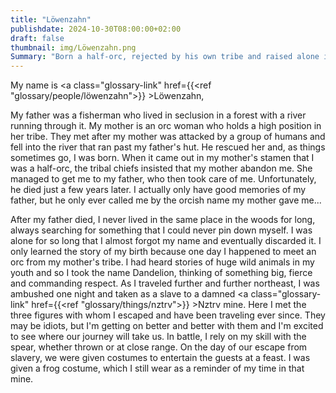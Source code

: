 ```yaml
---
title: "Löwenzahn"
publishdate: 2024-10-30T08:00:00+02:00
draft: false
thumbnail: img/Löwenzahn.png
Summary: "Born a half-orc, rejected by his own tribe and raised alone in nature before being forced to mine Nztrv as a slave. This is the sad past of Dandelion, who has finally found his place in our group of adventurers. With extensive knowledge of plants and animals, he has been able to help his new friends directly, and with more time in civilization, his social skills are slowly becoming a weapon."
---
```


My name is <a class="glossary-link" href={{<ref "glossary/people/löwenzahn">}} >Löwenzahn</a>,

My father was a fisherman who lived in seclusion in a forest with a river running through it. My mother is an orc woman who holds a high position in her tribe. They met after my mother was attacked by a group of humans and fell into the river that ran past my father's hut. He rescued her and, as things sometimes go, I was born. When it came out in my mother's stamen that I was a half-orc, the tribal chiefs insisted that my mother abandon me. She managed to get me to my father, who then took care of me. Unfortunately, he died just a few years later. I actually only have good memories of my father, but he only ever called me by the orcish name my mother gave me...

After my father died, I never lived in the same place in the woods for long, always searching for something that I could never pin down myself. I was alone for so long that I almost forgot my name and eventually discarded it. I only learned the story of my birth because one day I happened to meet an orc from my mother's tribe. I had heard stories of huge wild animals in my youth and so I took the name Dandelion, thinking of something big, fierce and commanding respect. As I traveled further and further northeast, I was ambushed one night and taken as a slave to a damned <a class="glossary-link" href={{<ref "glossary/things/nztrv">}} >Nztrv</a> mine. Here I met the three figures with whom I escaped and have been traveling ever since. They may be idiots, but I'm getting on better and better with them and I'm excited to see where our journey will take us. In battle, I rely on my skill with the spear, whether thrown or at close range. On the day of our escape from slavery, we were given costumes to entertain the guests at a feast. I was given a frog costume, which I still wear as a reminder of my time in that mine.

